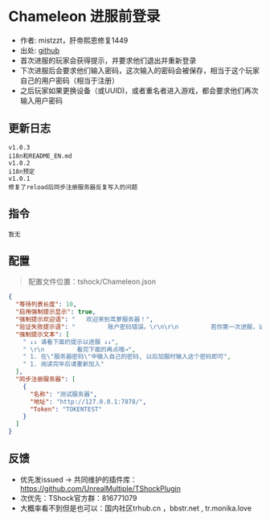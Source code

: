 # Chameleon 进服前登录

- 作者: mistzzt，肝帝熙恩修复1449
- 出处: [github](https://github.com/mistzzt/Chameleon)
- 首次进服的玩家会获得提示，并要求他们退出并重新登录
- 下次进服后会要求他们输入密码，这次输入的密码会被保存，相当于这个玩家自己的用户密码（相当于注册）
- 之后玩家如果更换设备（或UUID)，或者重名者进入游戏，都会要求他们再次输入用户密码
## 更新日志

```
v1.0.3
i18n和README_EN.md
v1.0.2
i18n预定
v1.0.1
修复了reload后同步注册服务器反复写入的问题
```

## 指令

```
暂无
```

## 配置
> 配置文件位置：tshock/Chameleon.json
```json
{
  "等待列表长度": 10,
  "启用强制提示显示": true,
  "强制提示欢迎语": "   欢迎来到茑萝服务器！",
  "验证失败提示语": "         账户密码错误。\r\n\r\n         若你第一次进服，请换一个人物名；\r\n         若忘记密码，请联系管理。",
  "强制提示文本": [
    " ↓↓ 请看下面的提示以进服 ↓↓",
    " \r\n         看完下面的再点哦→",
    " 1. 在\"服务器密码\"中输入自己的密码, 以后加服时输入这个密码即可",
    " 1. 阅读完毕后请重新加入"
  ],
  "同步注册服务器": [
    {
      "名称": "测试服务器",
      "地址": "http://127.0.0.1:7878/",
      "Token": "TOKENTEST"
    }
  ]
}
```
## 反馈
- 优先发issued -> 共同维护的插件库：https://github.com/UnrealMultiple/TShockPlugin
- 次优先：TShock官方群：816771079
- 大概率看不到但是也可以：国内社区trhub.cn ，bbstr.net , tr.monika.love

